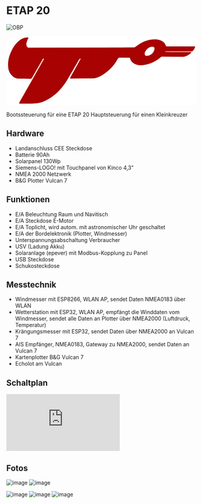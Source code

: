 # ETAP 20

![OBP](https://img.shields.io/badge/OpenSailing-OpenBoatsProjects-blue)

![Schematics](https://github.com/gerryvel/ETAP/blob/main/etap.jpg)

Bootssteuerung für eine ETAP 20
Hauptsteuerung für einen Kleinkreuzer 

## Hardware

- Landanschluss CEE Steckdose
- Batterie 90Ah
- Solarpanel 130Wp
- Siemens-LOGO! mit Touchpanel von Kinco 4,3"
- NMEA 2000 Netzwerk
- B&G Plotter Vulcan 7

## Funktionen

- E/A Beleuchtung Raum und Navitisch
- E/A Steckdose E-Motor
- E/A Toplicht, wird autom. mit astronomischer Uhr geschaltet
- E/A der Bordelektronik (Plotter, Windmesser)
- Unterspannungsabschaltung Verbraucher
- USV (Ladung Akku)
- Solaranlage (epever) mit Modbus-Kopplung zu Panel
- USB Steckdose
- Schukosteckdose

## Messtechnik

- Windmesser mit ESP8266, WLAN AP, sendet Daten NMEA0183 über WLAN
- Wetterstation mit ESP32, WLAN AP, empfängt die Winddaten vom Windmesser, sendet alle Daten an Plotter über NMEA2000 (Luftdruck, Temperatur)
- Krängungsmesser mit ESP32, sendet Daten über NMEA2000 an Vulcan 7
- AIS Empfänger, NMEA0183, Gateway zu NMEA2000, sendet Daten an Vulcan 7
- Kartenplotter B&G Vulcan 7
- Echolot am Vulcan

## Schaltplan

![Schaltplan](https://github.com/gerryvel/ETAP/blob/main/ETAP.pdf)

## Fotos

![image](https://user-images.githubusercontent.com/17195231/227980468-d2b7e442-e219-49b4-a7d9-7403569d0187.jpeg)
![image](https://github.com/user-attachments/assets/e8ca6c47-5b8f-4e0b-b6d5-3878fa6da75e)


![image](https://user-images.githubusercontent.com/17195231/227984708-99b8dcd1-320f-438b-afbe-812f05a47e54.jpeg)
![image](https://user-images.githubusercontent.com/17195231/228045143-26477db6-011c-4879-a8df-05baee568746.jpeg)
![image](https://user-images.githubusercontent.com/17195231/228045332-98923f65-827a-4b17-bdb6-ee9eb743253e.jpeg)



